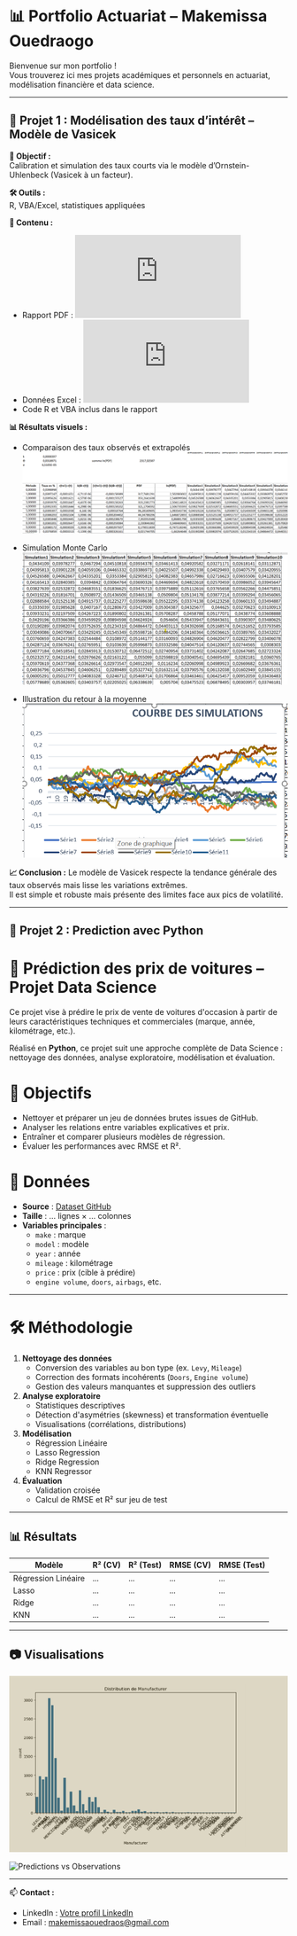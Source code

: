 
# 📊 Portfolio Actuariat – Makemissa Ouedraogo

Bienvenue sur mon portfolio !  
Vous trouverez ici mes projets académiques et personnels en actuariat, modélisation financière et data science.

---

## 📌 Projet 1 : Modélisation des taux d’intérêt – Modèle de Vasicek

**🎯 Objectif :**  
Calibration et simulation des taux courts via le modèle d’Ornstein-Uhlenbeck (Vasicek à un facteur).  

**🛠 Outils :**  
R, VBA/Excel, statistiques appliquées

**📂 Contenu :**
- Rapport PDF : ![`projet_modèle_de_Vasicek_massvie_perso.pdf`](https://github.com/Makemissa/Portfolio-Actuariat/blob/main/projet_mod%C3%A8le_de_Vasicek_massvie%20perso.pdf)
- Données Excel : ![`Nouvelle_courbe_650_periodes123.xlsm`](https://github.com/Makemissa/Portfolio-Actuariat/blob/main/Nouvelle%20courbe%20650%20pA%CC%83%C2%A9riodes123.xlsm)
- Code R et VBA inclus dans le rapport

**📊 Résultats visuels :**
- Comparaison des taux observés et extrapolés  
  ![Taux observés vs extrapolés](https://github.com/Makemissa/Portfolio-Actuariat/blob/main/Taux%20vs%20Simulation.png)

- Simulation Monte Carlo  
  ![Simulation Monte Carlo](https://github.com/Makemissa/Portfolio-Actuariat/blob/main/Simulation%20Monte%20Carlo.png)

- Illustration du retour à la moyenne  
  ![Retour à la moyenne](https://github.com/Makemissa/Portfolio-Actuariat/blob/main/Courbe%20Simulation.png)

**📈 Conclusion :**
Le modèle de Vasicek respecte la tendance générale des taux observés mais lisse les variations extrêmes.  
Il est simple et robuste mais présente des limites face aux pics de volatilité.

---

## 📌 Projet 2 : Prediction avec Python

# 🚗 Prédiction des prix de voitures – Projet Data Science

Ce projet vise à prédire le prix de vente de voitures d'occasion à partir de leurs caractéristiques techniques et commerciales (marque, année, kilométrage, etc.).

Réalisé en **Python**, ce projet suit une approche complète de Data Science : nettoyage des données, analyse exploratoire, modélisation et évaluation.

# 🎯 Objectifs
- Nettoyer et préparer un jeu de données brutes issues de GitHub.
- Analyser les relations entre variables explicatives et prix.
- Entraîner et comparer plusieurs modèles de régression.
- Évaluer les performances avec RMSE et R².

# 📂 Données
- **Source** : [Dataset GitHub](lien_vers_dataset)
- **Taille** : ... lignes × ... colonnes
- **Variables principales** :
  - `make` : marque
  - `model` : modèle
  - `year` : année
  - `mileage` : kilométrage
  - `price` : prix (cible à prédire)
  - `engine volume`, `doors`, `airbags`, etc.

---

# 🛠 Méthodologie
1. **Nettoyage des données**
   - Conversion des variables au bon type (ex. `Levy`, `Mileage`)
   - Correction des formats incohérents (`Doors`, `Engine volume`)
   - Gestion des valeurs manquantes et suppression des outliers
2. **Analyse exploratoire**
   - Statistiques descriptives
   - Détection d'asymétries (skewness) et transformation éventuelle
   - Visualisations (corrélations, distributions)
3. **Modélisation**
   - Régression Linéaire
   - Lasso Regression
   - Ridge Regression
   - KNN Regressor
4. **Évaluation**
   - Validation croisée
   - Calcul de RMSE et R² sur jeu de test

---

## 📊 Résultats

| Modèle              | R² (CV) | R² (Test) | RMSE (CV) | RMSE (Test) |
|---------------------|---------|-----------|-----------|-------------|
| Régression Linéaire | ...     | ...       | ...       | ...         |
| Lasso               | ...     | ...       | ...       | ...         |
| Ridge               | ...     | ...       | ...       | ...         |
| KNN                 | ...     | ...       | ...       | ...         |

---

## 📷 Visualisations

  ![Feature Importance](https://github.com/Makemissa/Portfolio-Actuariat/blob/main/Screenshot%202025-07-08%20182955.png)
  
  ![Predictions vs Observations](pred_vs_obs.png)

---



📫 **Contact :**
- LinkedIn : [Votre profil LinkedIn](https://linkedin.com)
- Email : makemissaouedraos@gmail.com

